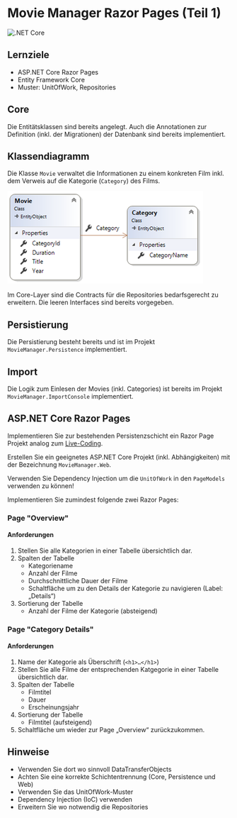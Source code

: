 # Movie Manager Razor Pages (Teil 1)

![.NET Core](https://github.com/jfuerlinger/csharp_samples_razorpages_moviemanager-part1-template/workflows/.NET%20Core/badge.svg)

## Lernziele

* ASP.NET Core Razor Pages
* Entity Framework Core
* Muster: UnitOfWork, Repositories


## Core

Die Entitätsklassen sind bereits angelegt. Auch die Annotationen zur Definition (inkl. der Migrationen) der Datenbank sind bereits implementiert.

## Klassendiagramm

Die Klasse `Movie` verwaltet die Informationen zu einem konkreten Film inkl. dem Verweis auf die Kategorie (`Category`) des Films.

![Klassendiagramm](./images/00_classdiagram.png)

Im Core-Layer sind die Contracts für die Repositories bedarfsgerecht zu erweitern. Die leeren Interfaces sind bereits vorgegeben.

## Persistierung

Die Persistierung besteht bereits und ist im Projekt `MovieManager.Persistence` implementiert.

## Import

Die Logik zum Einlesen der Movies (inkl. Categories) ist bereits im Projekt `MovieManager.ImportConsole` implementiert.

## ASP.NET Core Razor Pages

Implementieren Sie zur bestehenden Persistenzschicht ein Razor Page Projekt analog zum [Live-Coding](https://github.com/jfuerlinger/csharp_livecoding_ef_uow_razorpages-part1).

Erstellen Sie ein geeignetes ASP.NET Core Projekt (inkl. Abhängigkeiten) mit der Bezeichnung `MovieManager.Web`.

Verwenden Sie Dependency Injection um die `UnitOfWork` in den `PageModels` verwenden zu können!

Implementieren Sie zumindest folgende zwei Razor Pages:

### Page "Overview"

#### Anforderungen

1. Stellen Sie alle Kategorien in einer Tabelle übersichtlich dar.
1. Spalten der Tabelle
   * Kategoriename
   * Anzahl der Filme
   * Durchschnittliche Dauer der Filme
   * Schaltfläche um zu den Details der Kategorie zu navigieren (Label: „Details“)
1. Sortierung der Tabelle
   * Anzahl der Filme der Kategorie (absteigend)


### Page "Category Details"

#### Anforderungen

1. Name der Kategorie als Überschrift (`<h1>…</h1>`)
2. Stellen Sie alle Filme der entsprechenden Katgegorie in einer Tabelle übersichtlich dar.
3. Spalten der Tabelle
   * Filmtitel
   * Dauer
   * Erscheinungsjahr
4. Sortierung der Tabelle
   * Filmtitel (aufsteigend)
5. Schaltfläche um wieder zur Page „Overview“ zurückzukommen.

## Hinweise
- Verwenden Sie dort wo sinnvoll DataTransferObjects
- Achten Sie eine korrekte Schichtentrennung (Core, Persistence und Web)
- Verwenden Sie das UnitOfWork-Muster
- Dependency Injection (IoC) verwenden
- Erweitern Sie wo notwendig die Repositories
